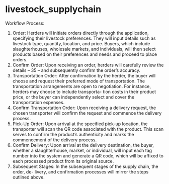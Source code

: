 # livestock_supplychain
Workflow Process:
1. Order: Herders will initiate orders directly through the application, specifying
their livestock preferences. They will input details such as livestock type, quantity,
location, and price. Buyers, which include slaughterhouses, wholesale markets,
and individuals, will then select products based on their preferences and needs
and proceed to place orders.
2. Confirm Order: Upon receiving an order, herders will carefully review the details
– 35 –
and subsequently confirm the order’s accuracy.
3. Transportation Order: After confirmation by the herder, the buyer will choose and
request their preferred mode of transportation. The transportation arrangements
are open to negotiation. For instance, herders may choose to include transporta-
tion costs in their product price, or the buyer can independently select and cover
the transportation expenses.
4. Confirm Transportation Order: Upon receiving a delivery request, the chosen
transporter will confirm the request and commence the delivery process.
5. Pick-Up Order: Upon arrival at the specified pick-up location, the transporter
will scan the QR code associated with the product. This scan serves to confirm
the product’s authenticity and marks the commencement of the delivery process.
6. Confirm Delivery: Upon arrival at the delivery destination, the buyer, whether a
slaughterhouse, market, or individual, will input each tag number into the system
and generate a QR code, which will be affixed to each processed product from
its original source.
7. Subsequent Stages: In the subsequent stages of the supply chain, the order, de-
livery, and confirmation processes will mirror the steps outlined above.